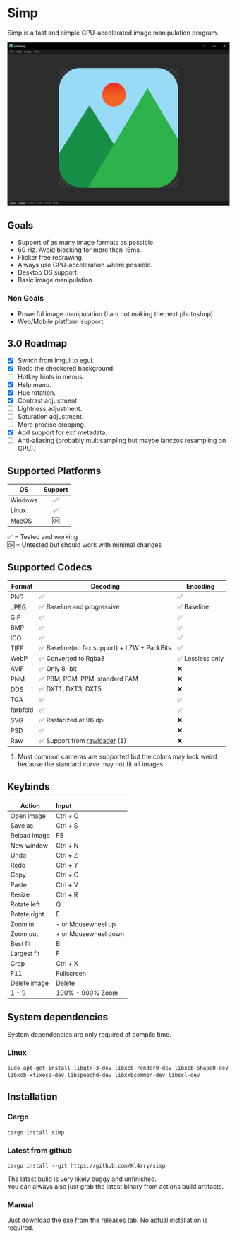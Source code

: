 # Simp  

Simp is a fast and simple GPU-accelerated image manipulation program.

![Screenshot](images/screenshot.png)

## Goals

* Support of as many image formats as possible.
* 60 Hz. Avoid blocking for more then 16ms.
* Flicker free redrawing.
* Always use GPU-acceleration where possible.
* Desktop OS support.
* Basic image manipulation.

### Non Goals

* Powerful image manipulation (I am not making the next photoshop)
* Web/Mobile platform support.

## 3.0 Roadmap
- [x] Switch from imgui to egui.
- [x] Redo the checkered background.
- [ ] Hotkey hints in menus.
- [X] Help menu.
- [X] Hue rotation.
- [X] Contrast adjustment.
- [ ] Lightness adjustment.
- [ ] Saturation adjustment.
- [ ] More precise cropping.
- [X] Add support for exif metadata.
- [ ] Anti-aliasing (probably multisampling but maybe lanczos resampling on GPU).

## Supported Platforms

| OS      | Support |
| ------- | :-----: |
| Windows |    ✅    |
| Linux   |    ✅    |
| MacOS   |    🆗    |

✅ = Tested and working  
🆗 = Untested but should work with minimal changes

## Supported Codecs

| Format   | Decoding                                                             | Encoding        |
| -------- | -------------------------------------------------------------------- | --------------- |
| PNG      | ✅                                                                    | ✅               |
| JPEG     | ✅ Baseline and progressive                                           | ✅ Baseline      |
| GIF      | ✅                                                                    | ✅               |
| BMP      | ✅                                                                    | ✅               |
| ICO      | ✅                                                                    | ✅               |
| TIFF     | ✅ Baseline(no fax support) + LZW + PackBits                          | ✅               |
| WebP     | ✅ Converted to Rgba8                                                 | ✅ Lossless only |
| AVIF     | ✅ Only 8-bit                                                         | ❌               |
| PNM      | ✅ PBM, PGM, PPM, standard PAM                                        | ❌               |
| DDS      | ✅ DXT1, DXT3, DXT5                                                   | ❌               |
| TGA      | ✅                                                                    | ✅               |
| farbfeld | ✅                                                                    | ✅               |
| SVG      | ✅ Rastarized at 96 dpi                                               | ❌               |
| PSD      | ✅                                                                    | ❌               |
| Raw      | ✅ Support from [rawloader](https://github.com/pedrocr/rawloader) (1) | ❌               |

1. Most common cameras are supported but the colors may look weird because the standard curve may not fit all images.

## Keybinds

| Action       | Input                |
| ------------ | :------------------- |
| Open image   | Ctrl + O             |
| Save as      | Ctrl + S             |
| Reload image | F5                   |
| New window   | Ctrl + N             |
| Undo         | Ctrl + Z             |
| Redo         | Ctrl + Y             |
| Copy         | Ctrl + C             |
| Paste        | Ctrl + V             |
| Resize       | Ctrl + R             |
| Rotate left  | Q                    |
| Rotate right | E                    |
| Zoom in      | - or Mousewheel up   |
| Zoom out     | + or Mousewheel down |
| Best fit     | B                    |
| Largest fit  | F                    |
| Crop         | Ctrl + X             |
| F11          | Fullscreen           |
| Delete image | Delete               |
| 1 - 9        | 100% - 900% Zoom     |

## System dependencies

System dependencies are only required at compile time.

### Linux
```shell
sudo apt-get install libgtk-3-dev libxcb-render0-dev libxcb-shape0-dev libxcb-xfixes0-dev libspeechd-dev libxkbcommon-dev libssl-dev
```

## Installation

### Cargo

```shell
cargo install simp
```

### Latest from github

```shell
cargo install --git https://github.com/Kl4rry/simp
```

The latest bulid is very likely buggy and unfinished.  
You can always also just grab the latest binary from actions build artifacts.

### Manual

Just download the exe from the releases tab. No actual installation is required.
